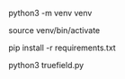 python3 -m venv venv

source venv/bin/activate

pip install -r requirements.txt

python3 truefield.py
